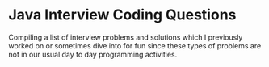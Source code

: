 # Java Interview Coding Questions

Compiling a list of interview problems and solutions which I previously worked on or sometimes dive into for fun since these types of problems are not in our usual day to day programming activities. 
